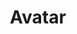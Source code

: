---
title: "Avatar"
icon: images/icons/avatar.png
source: https://www.flaticon.com/free-icon/gamer_4333609
icon-creator: Freepik
---